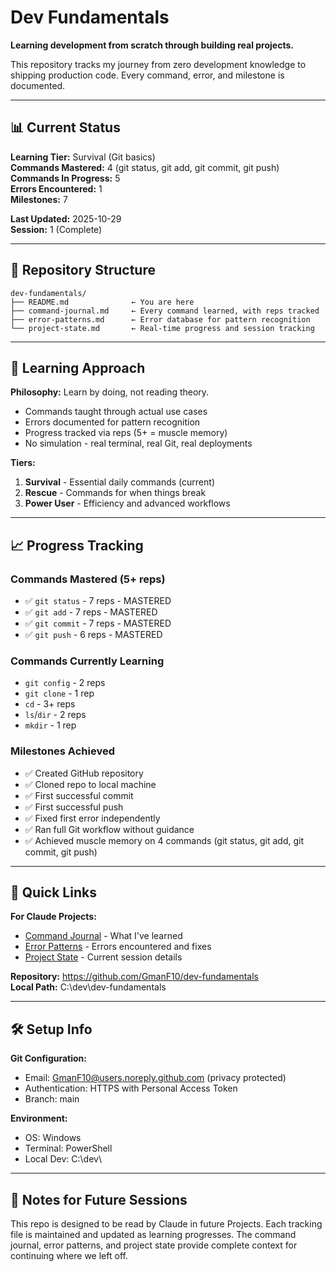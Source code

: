 # Dev Fundamentals

**Learning development from scratch through building real projects.**

This repository tracks my journey from zero development knowledge to shipping production code. Every command, error, and milestone is documented.

---

## 📊 Current Status

**Learning Tier:** Survival (Git basics)  
**Commands Mastered:** 4 (git status, git add, git commit, git push)  
**Commands In Progress:** 5  
**Errors Encountered:** 1  
**Milestones:** 7

**Last Updated:** 2025-10-29  
**Session:** 1 (Complete)

---

## 📁 Repository Structure
```
dev-fundamentals/
├── README.md              ← You are here
├── command-journal.md     ← Every command learned, with reps tracked
├── error-patterns.md      ← Error database for pattern recognition
└── project-state.md       ← Real-time progress and session tracking
```

---

## 🎯 Learning Approach

**Philosophy:** Learn by doing, not reading theory.

- Commands taught through actual use cases
- Errors documented for pattern recognition
- Progress tracked via reps (5+ = muscle memory)
- No simulation - real terminal, real Git, real deployments

**Tiers:**
1. **Survival** - Essential daily commands (current)
2. **Rescue** - Commands for when things break
3. **Power User** - Efficiency and advanced workflows

---

## 📈 Progress Tracking

### Commands Mastered (5+ reps)
- ✅ `git status` - 7 reps - MASTERED
- ✅ `git add` - 7 reps - MASTERED  
- ✅ `git commit` - 7 reps - MASTERED
- ✅ `git push` - 6 reps - MASTERED

### Commands Currently Learning
- `git config` - 2 reps
- `git clone` - 1 rep
- `cd` - 3+ reps
- `ls`/`dir` - 2 reps
- `mkdir` - 1 rep

### Milestones Achieved
- ✅ Created GitHub repository
- ✅ Cloned repo to local machine
- ✅ First successful commit
- ✅ First successful push
- ✅ Fixed first error independently
- ✅ Ran full Git workflow without guidance
- ✅ Achieved muscle memory on 4 commands (git status, git add, git commit, git push)

---

## 🔗 Quick Links

**For Claude Projects:**
- [Command Journal](./command-journal.md) - What I've learned
- [Error Patterns](./error-patterns.md) - Errors encountered and fixes
- [Project State](./project-state.md) - Current session details

**Repository:** https://github.com/GmanF10/dev-fundamentals  
**Local Path:** C:\dev\dev-fundamentals

---

## 🛠️ Setup Info

**Git Configuration:**
- Email: GmanF10@users.noreply.github.com (privacy protected)
- Authentication: HTTPS with Personal Access Token
- Branch: main

**Environment:**
- OS: Windows
- Terminal: PowerShell
- Local Dev: C:\dev\

---

## 📝 Notes for Future Sessions

This repo is designed to be read by Claude in future Projects. Each tracking file is maintained and updated as learning progresses. The command journal, error patterns, and project state provide complete context for continuing where we left off.